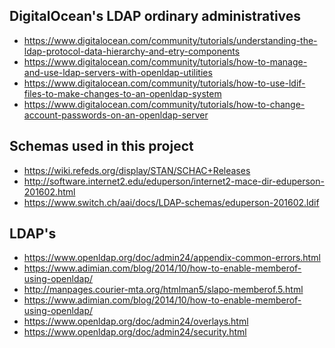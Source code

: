 DigitalOcean's LDAP ordinary administratives
--------------------------------------------
- https://www.digitalocean.com/community/tutorials/understanding-the-ldap-protocol-data-hierarchy-and-etry-components
- https://www.digitalocean.com/community/tutorials/how-to-manage-and-use-ldap-servers-with-openldap-utilities
- https://www.digitalocean.com/community/tutorials/how-to-use-ldif-files-to-make-changes-to-an-openldap-system
- https://www.digitalocean.com/community/tutorials/how-to-change-account-passwords-on-an-openldap-server

Schemas used in this project
----------------------------
- https://wiki.refeds.org/display/STAN/SCHAC+Releases
- http://software.internet2.edu/eduperson/internet2-mace-dir-eduperson-201602.html
- https://www.switch.ch/aai/docs/LDAP-schemas/eduperson-201602.ldif

LDAP's 
------
- https://www.openldap.org/doc/admin24/appendix-common-errors.html
- https://www.adimian.com/blog/2014/10/how-to-enable-memberof-using-openldap/
- http://manpages.courier-mta.org/htmlman5/slapo-memberof.5.html
- https://www.adimian.com/blog/2014/10/how-to-enable-memberof-using-openldap/
- https://www.openldap.org/doc/admin24/overlays.html
- https://www.openldap.org/doc/admin24/security.html
